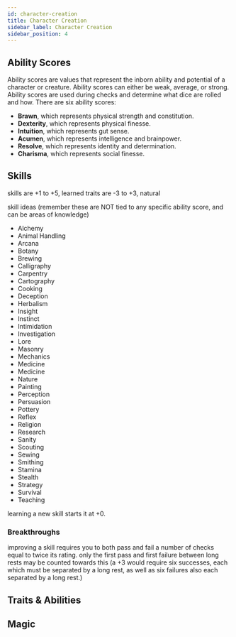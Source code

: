 ```yaml
---
id: character-creation
title: Character Creation
sidebar_label: Character Creation
sidebar_position: 4
---
```


## Ability Scores
Ability scores are values that represent the inborn ability and potential of a character or creature. Ability scores can either be weak, average, or strong. Ability scores are used during checks and determine what dice are rolled and how. There are six ability scores:

- **Brawn**, which represents physical strength and constitution.
- **Dexterity**, which represents physical finesse.
- **Intuition**, which represents gut sense.
- **Acumen**, which represents intelligence and brainpower.
- **Resolve**, which represents identity and determination.
- **Charisma**, which represents social finesse.

## Skills
skills are +1 to +5, learned
traits are -3 to +3, natural

skill ideas (remember these are NOT tied to any specific ability score, and can be areas of knowledge)
- Alchemy
- Animal Handling
- Arcana
- Botany
- Brewing
- Calligraphy
- Carpentry
- Cartography
- Cooking
- Deception
- Herbalism
- Insight
- Instinct
- Intimidation
- Investigation
- Lore
- Masonry
- Mechanics
- Medicine
- Medicine
- Nature
- Painting
- Perception
- Persuasion
- Pottery
- Reflex
- Religion
- Research
- Sanity
- Scouting
- Sewing
- Smithing
- Stamina
- Stealth
- Strategy
- Survival
- Teaching

learning a new skill starts it at +0.

### Breakthroughs
improving a skill requires you to both pass and fail a number of checks equal to twice its rating. only the first pass and first failure between long rests may be counted towards this (a +3 would require six successes, each which must be separated by a long rest, as well as six failures also each separated by a long rest.)

## Traits & Abilities

## Magic